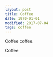 ```yaml
---
layout: post
title: Coffee
date: 1970-01-01
modified: 2017-07-04
tags: coffee
---
```

Coffee coffee.

















Coffee